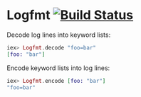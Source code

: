 # Logfmt [![Build Status](https://travis-ci.org/jclem/logfmt-elixir.svg?branch=master)](https://travis-ci.org/jclem/logfmt-elixir)

Decode log lines into keyword lists:

```elixir
iex> Logfmt.decode "foo=bar"
[foo: "bar"]
```

Encode keyword lists into log lines:

```elixir
iex> Logfmt.encode [foo: "bar"]
"foo=bar"
```
